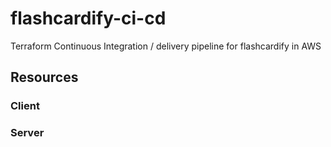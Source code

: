 # flashcardify-ci-cd
Terraform Continuous Integration / delivery pipeline for flashcardify in AWS

## Resources
### Client

### Server

